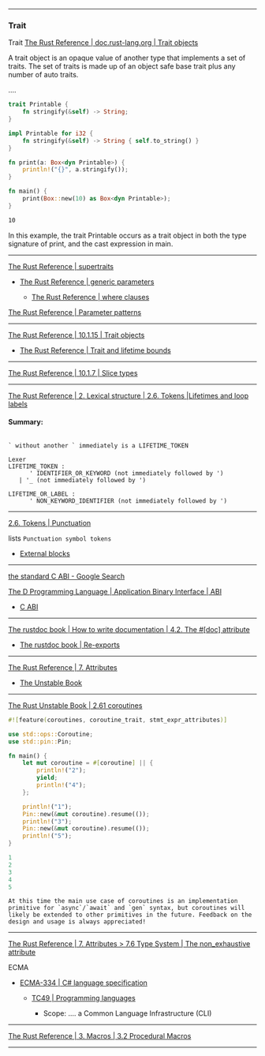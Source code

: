 ____

### Trait

Trait [The Rust Reference | doc.rust-lang.org | Trait objects](https://doc.rust-lang.org/1.80.1/reference/types/trait-object.html)

A trait object is an opaque value of another type that implements a set of traits. The set of traits is made up of an object safe base trait plus any number of auto traits.

....

```rust
trait Printable {
    fn stringify(&self) -> String;
}

impl Printable for i32 {
    fn stringify(&self) -> String { self.to_string() }
}

fn print(a: Box<dyn Printable>) {
    println!("{}", a.stringify());
}

fn main() {
    print(Box::new(10) as Box<dyn Printable>);
}
```

```bash
10
```

In this example, the trait Printable occurs as a trait object in both the type signature of print, and the cast expression in main.

____

[The Rust Reference | supertraits](https://doc.rust-lang.org/1.80.1/reference/items/traits.html#supertraits)

- [The Rust Reference | generic parameters](https://doc.rust-lang.org/1.80.1/reference/items/generics.html#generic-parameters)

    - [The Rust Reference | where clauses](https://doc.rust-lang.org/1.80.1/reference/items/generics.html#where-clauses)

[The Rust Reference | Parameter patterns](https://doc.rust-lang.org/1.80.1/reference/items/traits.html#parameter-patterns)

____

[The Rust Reference | 10.1.15 | Trait objects](https://doc.rust-lang.org/1.80.1/reference/types/trait-object.html)

- [The Rust Reference | Trait and lifetime bounds](https://doc.rust-lang.org/1.80.1/reference/trait-bounds.html)

____

[The Rust Reference | 10.1.7 | Slice types](https://doc.rust-lang.org/1.80.1/reference/types/slice.html)

____

[The Rust Reference | 2. Lexical structure | 2.6. Tokens |Lifetimes and loop labels](https://doc.rust-lang.org/1.80.1/reference/tokens.html#lifetimes-and-loop-labels)

#### Summary:

```text

` without another ` immediately is a LIFETIME_TOKEN
```

```text
Lexer
LIFETIME_TOKEN :
      ' IDENTIFIER_OR_KEYWORD (not immediately followed by ')
   | '_ (not immediately followed by ')

LIFETIME_OR_LABEL :
      ' NON_KEYWORD_IDENTIFIER (not immediately followed by ')
```

____

[2.6. Tokens | Punctuation](https://doc.rust-lang.org/1.80.1/reference/tokens.html#punctuation)

lists `Punctuation symbol tokens`

- [External blocks](https://doc.rust-lang.org/1.80.1/reference/items/external-blocks.html)

____

[the standard C ABI - Google Search](https://www.google.com/search?q=the+standard+C+ABI&sourceid=chrome&ie=UTF-8)

[The D Programming Language | Application Binary Interface | ABI](https://dlang.org/spec/abi.html#:~:text=The%20C%20ABI%20referred%20to,entire%20C%20ABI%20runtime%20library.)

- [C ABI](https://dlang.org/spec/abi.html#c_abi)

____

[The rustdoc book | How to write documentation | 4.2. The #[doc] attribute](https://doc.rust-lang.org/1.80.1/rustdoc/write-documentation/the-doc-attribute.html)

- [The rustdoc book | Re-exports](https://doc.rust-lang.org/1.80.1/rustdoc/write-documentation/re-exports.html)

____

[The Rust Reference | 7. Attributes](https://doc.rust-lang.org/1.80.1/reference/attributes.html#built-in-attributes-index)

- [The Unstable Book ](https://doc.rust-lang.org/1.80.1/unstable-book/index.html)

____

[The Rust Unstable Book | 2.61 coroutines](https://doc.rust-lang.org/1.80.1/unstable-book/language-features/coroutines.html)

```rust
#![feature(coroutines, coroutine_trait, stmt_expr_attributes)]

use std::ops::Coroutine;
use std::pin::Pin;

fn main() {
    let mut coroutine = #[coroutine] || {
        println!("2");
        yield;
        println!("4");
    };

    println!("1");
    Pin::new(&mut coroutine).resume(());
    println!("3");
    Pin::new(&mut coroutine).resume(());
    println!("5");
}
```

```rust
1
2
3
4
5
```

```text
At this time the main use case of coroutines is an implementation primitive for `async`/`await` and `gen` syntax, but coroutines will likely be extended to other primitives in the future. Feedback on the design and usage is always appreciated!
```

____

[The Rust Reference | 7. Attributes > 7.6 Type System | The non_exhaustive attribute](https://doc.rust-lang.org/1.80.1/reference/attributes/type_system.html#the-non_exhaustive-attribute)

ECMA

- [ECMA-334 | C# language specification](https://ecma-international.org/publications-and-standards/standards/ecma-334/)

    - [TC49 | Programming languages](https://ecma-international.org/technical-committees/tc49/)

        - Scope: .... a Common Language Infrastructure (CLI)

____

[The Rust Reference | 3. Macros | 3.2 Procedural Macros](https://doc.rust-lang.org/1.80.1/reference/procedural-macros.html#attribute-macros)

____
